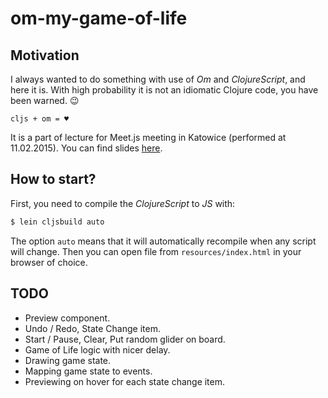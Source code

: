# om-my-game-of-life

## Motivation

I always wanted to do something with use of *Om* and *ClojureScript*, and here it is. With high probability it is not an idiomatic Clojure code, you have been warned. :wink:

`cljs + om = ♥`

It is a part of lecture for Meet.js meeting in Katowice (performed at 11.02.2015). You can find slides [here](http://afronski.pl/presentations/).

## How to start?

First, you need to compile the *ClojureScript* to *JS* with:

```bash
$ lein cljsbuild auto
```

The option `auto` means that it will automatically recompile when any script will change. Then you can open file from `resources/index.html` in your browser of choice.

## TODO

- Preview component.
- Undo / Redo, State Change item.
- Start / Pause, Clear, Put random glider on board.
- Game of Life logic with nicer delay.
- Drawing game state.
- Mapping game state to events.
- Previewing on hover for each state change item.

